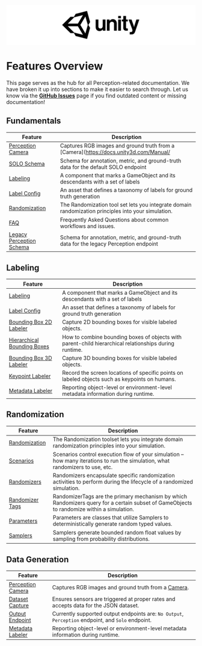 <p align="center">
  <img src="../images/unity-wide-whiteback.png" align="middle" width="600"/>
</p>

# Features Overview

This page serves as the hub for all Perception-related documentation. We have broken it up into sections to make it easier to search through. Let us know via the **[GitHub Issues](https://github.com/Unity-Technologies/com.unity.perception/issues)** page if you find outdated content or missing documentation!

## Fundamentals

| Feature                                                   | Description                                                                                         |
|-----------------------------------------------------------|-----------------------------------------------------------------------------------------------------|
| [Perception Camera](../PerceptionCamera.md)               | Captures RGB images and ground truth from a [Camera](https://docs.unity3d.com/Manual/               | [Output Endpoint](CustomEndpoints.md)       | Currently supported output endpoints are: `No Output`, `Perception` endpoint, and `Solo` endpoint.       |
| [SOLO Schema](../Schema/SoloSchema.md)                    | Schema for annotation, metric, and ground-truth data for the default SOLO endpoint                  |
| [Labeling](../GroundTruthLabeling.md)                     | A component that marks a GameObject and its descendants with a set of labels                        |
| [Label Config](../GroundTruthLabeling.md#label-config)    | An asset that defines a taxonomy of labels for ground truth generation                              |
| [Randomization](../Randomization/index.md)                | The Randomization tool set lets you integrate domain randomization principles into your simulation. |
| [FAQ](../FAQ/FAQ.md)                                      | Frequently Asked Questions about common workflows and issues.                                       |
| [Legacy Perception Schema](../Schema/PerceptionSchema.md) | Schema for annotation, metric, and ground-truth data for the legacy Perception endpoint             |

## Labeling

| Feature                                                | Description                                                                                              |
|--------------------------------------------------------|----------------------------------------------------------------------------------------------------------|
| [Labeling](../GroundTruthLabeling.md)                  | A component that marks a GameObject and its descendants with a set of labels                             |
| [Label Config](../GroundTruthLabeling.md#label-config) | An asset that defines a taxonomy of labels for ground truth generation                                   |
| [Bounding Box 2D Labeler](BoundingBox2DLabeler.md)     | Capture 2D bounding boxes for visible labeled objects.                                                   |
| [Hierarchical Bounding Boxes](BoundingBoxHierarchy.md) | How to combine bounding boxes of objects with parent-child hierarchical relationships during runtime.    |
| [Bounding Box 3D Labeler](BoundingBox3DLabeler.md)     | Capture 3D bounding boxes for visible labeled objects.                                                   |
| [Keypoint Labeler](KeypointLabeler.md)                 | Record the screen locations of specific points on labeled objects such as keypoints on humans.           |
| [Metadata Labeler](MetadataLabeler.md)                 | Reporting object-level or environment-level metadata information during runtime.                         |

## Randomization

| Feature                                               | Description                                                                                                                               |
|-------------------------------------------------------|-------------------------------------------------------------------------------------------------------------------------------------------|
| [Randomization](../Randomization/index.md)            | The Randomization toolset lets you integrate domain randomization principles into your simulation.                                        |
| [Scenarios](../Randomization/Scenarios.md)            | Scenarios control execution flow of your simulation – how many iterations to run the simulation, what randomizers to use, etc.            |
| [Randomizers](../Randomization/Randomizers.md)        | Randomizers encapsulate specific randomization activities to perform during the lifecycle of a randomized simulation.                     |
| [Randomizer Tags](../Randomization/RandomizerTags.md) | RandomizerTags are the primary mechanism by which Randomizers query for a certain subset of GameObjects to randomize within a simulation. |
| [Parameters](../Randomization/Parameters.md)          | Parameters are classes that utilize Samplers to deterministically generate random typed values.                                           |
| [Samplers](../Randomization/Samplers.md)              | Samplers generate bounded random float values by sampling from probability distributions.                                                 |

## Data Generation

| Feature                                     | Description                                                                                              |
|---------------------------------------------|----------------------------------------------------------------------------------------------------------|
| [Perception Camera](../PerceptionCamera.md) | Captures RGB images and ground truth from a [Camera](https://docs.unity3d.com/Manual/class-Camera.html). |
| [Dataset Capture](../DatasetCapture.md)     | Ensures sensors are triggered at proper rates and accepts data for the JSON dataset.                     |
| [Output Endpoint](CustomEndpoints.md)       | Currently supported output endpoints are: `No Output`, `Perception` endpoint, and `Solo` endpoint.       |
| [Metadata Labeler](MetadataLabeler.md)      | Reporting object-level or environment-level metadata information during runtime.                         |
